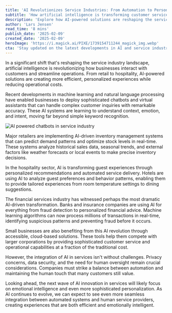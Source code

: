 ```yaml
---
title: 'AI Revolutionizes Service Industries: From Automation to Personalization'
subtitle: 'How artificial intelligence is transforming customer service across sectors'
description: 'Explore how AI-powered solutions are reshaping the service industry, creating efficient and personalized customer experiences from retail to hospitality.'
author: 'Lars Jensen'
read_time: '8 mins'
publish_date: '2025-02-09'
created_date: '2025-02-09'
heroImage: 'https://i.magick.ai/PIXE/1739154711244_magick_img.webp'
cta: 'Stay updated on the latest developments in AI and service industry transformation. Follow us on LinkedIn for exclusive insights and analysis from industry experts.'
---
```


In a significant shift that's reshaping the service industry landscape, artificial intelligence is revolutionizing how businesses interact with customers and streamline operations. From retail to hospitality, AI-powered solutions are creating more efficient, personalized experiences while reducing operational costs.

Recent developments in machine learning and natural language processing have enabled businesses to deploy sophisticated chatbots and virtual assistants that can handle complex customer inquiries with remarkable accuracy. These AI systems are learning to understand context, emotion, and intent, moving far beyond simple keyword recognition.

![AI powered chatbots in service industry](https://i.magick.ai/PIXE/1739154711244_magick_img.webp)

Major retailers are implementing AI-driven inventory management systems that can predict demand patterns and optimize stock levels in real-time. These systems analyze historical sales data, seasonal trends, and external factors like weather forecasts or local events to make precise inventory decisions.

In the hospitality sector, AI is transforming guest experiences through personalized recommendations and automated service delivery. Hotels are using AI to analyze guest preferences and behavior patterns, enabling them to provide tailored experiences from room temperature settings to dining suggestions.

The financial services industry has witnessed perhaps the most dramatic AI-driven transformation. Banks and insurance companies are using AI for everything from fraud detection to personalized financial advice. Machine learning algorithms can now process millions of transactions in real-time, identifying suspicious patterns and preventing fraud before it occurs.

Small businesses are also benefiting from this AI revolution through accessible, cloud-based solutions. These tools help them compete with larger corporations by providing sophisticated customer service and operational capabilities at a fraction of the traditional cost.

However, the integration of AI in services isn't without challenges. Privacy concerns, data security, and the need for human oversight remain crucial considerations. Companies must strike a balance between automation and maintaining the human touch that many customers still value.

Looking ahead, the next wave of AI innovation in services will likely focus on emotional intelligence and even more sophisticated personalization. As AI continues to evolve, we can expect to see even more seamless integration between automated systems and human service providers, creating experiences that are both efficient and emotionally intelligent.